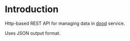 # Introduction #

Http-based REST API for managing data in [dood](http://dood.pl) service.

Uses JSON output format.